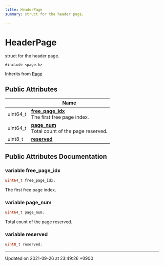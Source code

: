 ```yaml
---
title: HeaderPage
summary: struct for the header page. 

---
```


# HeaderPage



struct for the header page. 


`#include <page.h>`

Inherits from [Page](/Classes/structPage)

## Public Attributes

|                | Name           |
| -------------- | -------------- |
| uint64_t | **[free_page_idx](/Classes/structHeaderPage#variable-free-page-idx)** <br>The first free page index.  |
| uint64_t | **[page_num](/Classes/structHeaderPage#variable-page-num)** <br>Total count of the page reserved.  |
| uint8_t | **[reserved](/Classes/structHeaderPage#variable-reserved)**  |

## Public Attributes Documentation

### variable free_page_idx

```cpp
uint64_t free_page_idx;
```

The first free page index. 

### variable page_num

```cpp
uint64_t page_num;
```

Total count of the page reserved. 

### variable reserved

```cpp
uint8_t reserved;
```


-------------------------------

Updated on 2021-09-26 at 23:49:26 +0900